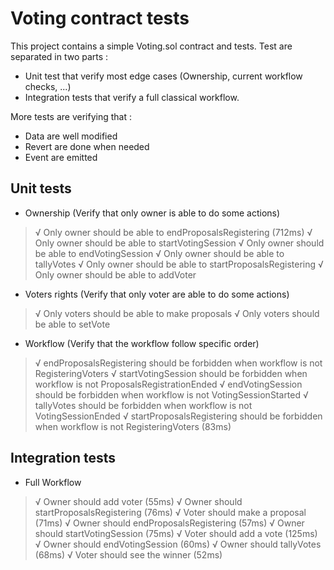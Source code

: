# Voting contract tests

This project contains a simple Voting.sol contract and tests.
Test are separated in two parts :
- Unit test that verify most edge cases (Ownership, current workflow checks, ...)
- Integration tests that verify a full classical workflow.

More tests are verifying that :
- Data are well modified
- Revert are done when needed
- Event are emitted

## Unit tests

- Ownership (Verify that only owner is able to do some actions)
> √ Only owner should be able to endProposalsRegistering (712ms)
> √ Only owner should be able to startVotingSession
>√ Only owner should be able to endVotingSession
>√ Only owner should be able to tallyVotes
>√ Only owner should be able to startProposalsRegistering
>√ Only owner should be able to addVoter
- Voters rights (Verify that only voter are able to do some actions)
>√ Only voters should be able to make proposals
>√ Only voters should be able to setVote
- Workflow (Verify that the workflow follow specific order)
>√ endProposalsRegistering should be forbidden when workflow is not RegisteringVoters
>√ startVotingSession should be forbidden when workflow is not ProposalsRegistrationEnded
>√ endVotingSession should be forbidden when workflow is not VotingSessionStarted
>√ tallyVotes should be forbidden when workflow is not VotingSessionEnded
>√ startProposalsRegistering should be forbidden when workflow is not RegisteringVoters (83ms)

## Integration tests
- Full Workflow
>√ Owner should add voter (55ms)
>√ Owner should startProposalsRegistering (76ms)
>√ Voter should make a proposal (71ms)
>√ Owner should endProposalsRegistering (57ms)
>√ Owner should startVotingSession (75ms)
>√ Voter should add a vote (125ms)
>√ Owner should endVotingSession (60ms)
>√ Owner should tallyVotes (68ms)
>√ Voter should see the winner (52ms)